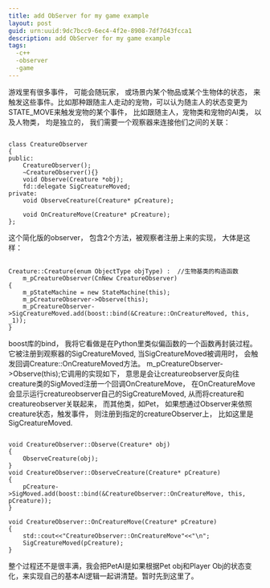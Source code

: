 ```yaml
---
title: add ObServer for my game example
layout: post
guid: urn:uuid:9dc7bcc9-6ec4-4f2e-8908-7df7d43fcca1
description: add ObServer for my game example
tags:
  -c++
  -observer
  -game 
---
```



游戏里有很多事件， 可能会随玩家， 或场景内某个物品或某个生物体的状态， 来触发这些事件。比如那种跟随主人走动的宠物，可以认为随主人的状态变更为STATE_MOVE来触发宠物的某个事件， 比如跟随主人，宠物类和宠物的AI类， 以及人物类， 均是独立的， 我们需要一个观察器来连接他们之间的关联：  

<pre><code>
class CreatureObserver
{
public:
    CreatureObserver();
    ~CreatureObserver(){}
    void Observe(Creature *obj);
    fd::delegate<void(Creature*)> SigCreatureMoved;
private:
    void ObserveCreature(Creature* pCreature);

    void OnCreatureMove(Creature* pCreature);
};
</code></pre>
这个简化版的observer， 包含2个方法，被观察者注册上来的实现， 大体是这样：
<pre><code>
Creature::Creature(enum ObjectType objType) :  //生物基类的构造函数
    m_pCreatureObserver(CnNew CreatureObserver)
{
    m_pStateMachine = new StateMachine(this);
    m_pCreatureObserver->Observe(this);
    m_pCreatureObserver->SigCreatureMoved.add(boost::bind(&Creature::OnCreatureMoved, this, _1));
}
</code></pre>
boost库的bind， 我将它看做是在Python里类似偏函数的一个函数再封装过程。 它被注册到观察器的SigCreatureMoved, 当SigCreatureMoved被调用时， 会触发回调Creature::OnCreatureMoved方法。
m_pCreatureObserver->Observe(this);它调用的实现如下， 意思是会让creatureobserver反向往creature类的SigMoved注册一个回调OnCreatureMove， 在OnCreatureMove会显示运行creatureobserver自己的SigCreatureMoved, 从而将creature和creatureobserver关联起来， 而其他类，如Pet， 如果想通过Observer来依照creature状态，触发事件， 则注册到指定的creatureObserver上， 比如这里是SigCreatureMoved. 
<pre><code>
void CreatureObserver::Observe(Creature* obj)
{
    ObserveCreature(obj);
}
void CreatureObserver::ObserveCreature(Creature* pCreature)
{
    pCreature->SigMoved.add(boost::bind(&CreatureObserver::OnCreatureMove, this, pCreature));
}

void CreatureObserver::OnCreatureMove(Creature* pCreature)
{
    std::cout<<"CreatureObserver::OnCreatureMove"<<"\n";
    SigCreatureMoved(pCreature);
}
</code></pre>

整个过程还不是很丰满，我会把PetAI是如果根据Pet obj和Player Obj的状态变化，来实现自己的基本AI逻辑一起讲清楚。暂时先到这里了。
